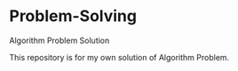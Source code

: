 # Problem-Solving
Algorithm Problem Solution

This repository is for my own solution of Algorithm Problem.
